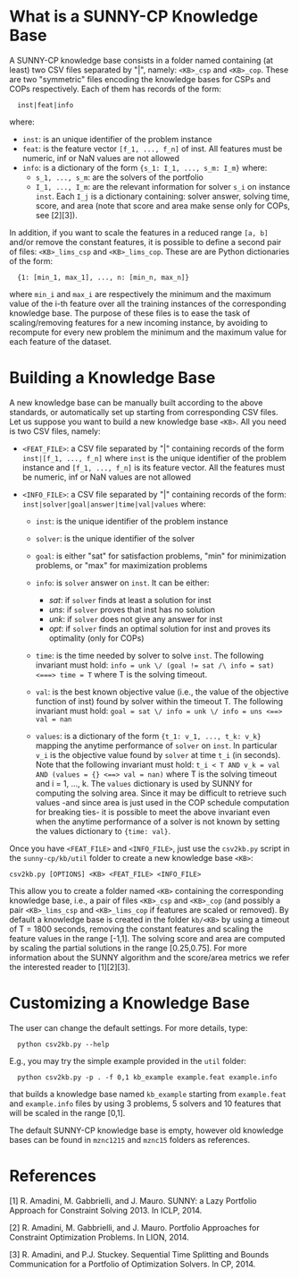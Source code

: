 What is a SUNNY-CP Knowledge Base
=================================

A SUNNY-CP knowledge base consists in a folder named <KB> containing (at least) 
two CSV files separated by "|", namely: `<KB>_csp` and `<KB>_cop`.
These are two "symmetric" files encoding the knowledge bases for CSPs and COPs 
respectively. Each of them has records of the form:
```
  inst|feat|info
```
where:
+ `inst`: is an unique identifier of the problem instance
+ `feat`: is the feature vector `[f_1, ..., f_n]` of inst. All features must be 
numeric, inf or NaN values are not allowed
+ `info`: is a dictionary of the form `{s_1: I_1, ..., s_m: I_m}` where:
  + `s_1, ..., s_m`: are the solvers of the portfolio
  + `I_1, ..., I_m`: are the relevant information for solver `s_i` on 
    instance `inst`. Each `I_j` is a dictionary containing:
    solver answer, solving time, score, and area (note that 
    score and area make sense only for COPs, see [2][3]).

In addition, if you want to scale the features in a reduced range `[a, b]` and/or 
remove the constant features, it is possible to define a second pair of files: 
`<KB>_lims_csp` and `<KB>_lims_cop`. These are are Python dictionaries of 
the form:
```
  {1: [min_1, max_1], ..., n: [min_n, max_n]}
```
where `min_i` and `max_i` are respectively the minimum and the maximum value of 
the i-th feature over all the training instances of the corresponding knowledge 
base. The purpose of these files is to ease the task of scaling/removing 
features for a new incoming instance, by avoiding to recompute for every new 
problem the minimum and the maximum value for each feature of the dataset.


Building a Knowledge Base
=========================

A new knowledge base can be manually built according to the above standards, or 
automatically set up starting from corresponding CSV files.
Let us suppose you want to build a new knowledge base `<KB>`. All you need is two 
CSV files, namely:

+  `<FEAT_FILE>`: a CSV file separated by "|" containing records of the form `inst|[f_1, ..., f_n]` 
    where `inst` is the unique identifier of the problem instance and `[f_1, ..., f_n]` is its feature vector. All the features must be numeric, inf or NaN values are not allowed
               
+  `<INFO_FILE>`: a CSV file separated by "|" containing records of the form:
    ```inst|solver|goal|answer|time|val|values``` where:
    + `inst`: is the unique identifier of the problem instance
    + `solver`: is the unique identifier of the solver 
    + `goal`: is either "sat" for satisfaction problems, "min" for minimization problems, or "max" for maximization problems
    + `info`: is `solver` answer on `inst`. It can be either:
      + *sat*: if `solver` finds at least a solution for inst
      + *uns*: if `solver` proves that inst has no solution
      + *unk*: if `solver` does not give any answer for inst
      + *opt*: if `solver` finds an optimal solution for inst and proves its optimality (only for COPs)
               
    + `time`: is the time needed by solver to solve `inst`. The following invariant must hold:
    ```info = unk \/ (goal != sat /\ info = sat) <===> time = T```  where T is the solving timeout.
    + `val`: is the best known objective value (i.e., the value of the objective function of inst) found by solver within the timeout T. The following invariant must hold: ```goal = sat \/ info = unk \/ info = uns <==> val = nan```
    + `values`: is a dictionary of the form `{t_1: v_1, ..., t_k: v_k}` mapping the anytime performance of `solver` on `inst`. In particular `v_i` is the objective value found by `solver` at time `t_i` (in seconds). Note that the following invariant must hold: ```t_i < T AND v_k = val AND (values = {} <==> val = nan)``` where T is the solving timeout and i = 1, ..., k.
  The `values` dictionary is used by SUNNY for computing the solving area. 
  Since it may be difficult to retrieve such values -and since area is just 
  used in the COP schedule computation for breaking ties- it is possible to 
  meet the above invariant even when the anytime performance of a solver is not 
  known by setting the values dictionary to `{time: val}`.

Once you have `<FEAT_FILE>` and `<INFO_FILE>`, just use the `csv2kb.py` script 
in the `sunny-cp/kb/util` folder to create a new knowledge base `<KB>`:
```
csv2kb.py [OPTIONS] <KB> <FEAT_FILE> <INFO_FILE>
```
This allow you to create a folder named `<KB>` containing the corresponding 
knowledge base, i.e., a pair of files `<KB>_csp` and `<KB>_cop` (and possibly a 
pair `<KB>_lims_csp` and `<KB>_lims_cop` if features are scaled or removed). 
By default a knowledge base is created in the folder `kb/<KB>` by using a timeout 
of T = 1800 seconds, removing the constant features and scaling the feature 
values in the range [-1,1]. The solving score and area are computed by scaling 
the partial solutions in the range [0.25,0.75]. For more information about the 
SUNNY algorithm and the score/area metrics we refer the interested reader to 
[1][2][3].


Customizing a Knowledge Base
============================

The user can change the default settings. For more details, type:
```
  python csv2kb.py --help
```
E.g., you may try the simple example provided in the `util` folder:
```
  python csv2kb.py -p . -f 0,1 kb_example example.feat example.info
```
that builds a knowledge base named `kb_example` starting from `example.feat` and 
`example.info` files by using 3 problems, 5 solvers and 10 features that will be 
scaled in the range [0,1].

The default SUNNY-CP knowledge base is empty, however old knowledge bases can 
be found in `mznc1215` and `mznc15` folders as references.


References
==========

  [1] R. Amadini, M. Gabbrielli, and J. Mauro. SUNNY: a Lazy Portfolio Approach 
      for Constraint Solving 2013. In ICLP, 2014.

  [2] R. Amadini, M. Gabbrielli, and J. Mauro. Portfolio Approaches for 
      Constraint Optimization Problems. In LION, 2014.

  [3] R. Amadini, and P.J. Stuckey. Sequential Time Splitting and Bounds 
      Communication for a Portfolio of Optimization Solvers. In CP, 2014.
